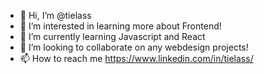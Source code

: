 - 👋 Hi, I’m @tielass
- 👀 I’m interested in learning more about Frontend!
- 🌱 I’m currently learning Javascript and React
- 💞️ I’m looking to collaborate on any webdesign projects!
- 📫 How to reach me https://www.linkedin.com/in/tielass/

<!---
tielass/tielass is a ✨ special ✨ repository because its `README.md` (this file) appears on your GitHub profile.
You can click the Preview link to take a look at your changes.
--->
